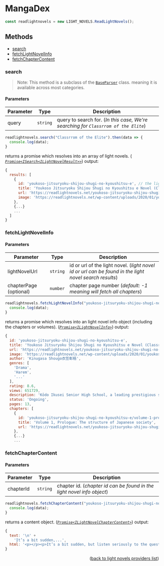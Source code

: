 <h1>MangaDex</h1>

```ts
const readlightnovels = new LIGHT_NOVELS.ReadLightNovels();
```

<h2>Methods</h2>

- [search](#search)
- [fetchLightNovelInfo](#fetchlightnovelinfo)
- [fetchChapterContent](#fetchchaptercontent)

### search
> Note: This method is a subclass of the [`BaseParser`](https://github.com/consumet/extensions/blob/master/src/models/base-parser.ts) class. meaning it is available across most categories.

<h4>Parameters</h4>

| Parameter | Type     | Description                                                                         |
| --------- | -------- | ----------------------------------------------------------------------------------- |
| query     | `string` | query to search for. (*In this case, We're searching for `Classrrom of the Elite`*) |

```ts
readlightnovels.search("Classrrom of the Elite").then(data => {
  console.log(data);
}
```
returns a promise which resolves into an array of light novels. (*<a href= "https://github.com/consumet/extensions/blob/master/src/models/types.ts#L128-L134"> <code>Promise<ISearch\<ILightNovelResult>></code></a>*)
output:
```js
{
  results: [
    {
      id: 'youkoso-jitsuryoku-shijou-shugi-no-kyoushitsu-e', // the light novel id
      title: 'Youkoso Jitsuryoku Shijou Shugi no Kyoushitsu e Novel (Classroom of the Elite Novel)',
      url: 'https://readlightnovels.net/youkoso-jitsuryoku-shijou-shugi-no-kyoushitsu-e.html',
      image: 'https://readlightnovels.net/wp-content/uploads/2020/01/youkoso-jitsuryoku-shijou-shugi-no-kyoushitsu-e.jpg'
    },
    {...}
    ...
  ]
}
```

### fetchLightNovelInfo

<h4>Parameters</h4>

| Parameter              | Type     | Description                                                                                            |
| ---------------------- | -------- | ------------------------------------------------------------------------------------------------------ |
| lightNovelUrl          | `string` | id or url of the light novel. (*light novel id or url can be found in the light novel search results*) |
| chapterPage (optional) | `number` | chapter page number (*default: -1 meaning will fetch all chapters*)                                    |

```ts
readlightnovels.fetchLightNovelInfo("youkoso-jitsuryoku-shijou-shugi-no-kyoushitsu-e").then(data => {
  console.log(data);
}
```
returns a promise which resolves into an light novel info object (including the chapters or volumes). (*<a href="https://github.com/consumet/extensions/blob/master/src/models/types.ts#L148-L156"><code>Promise\<ILightNovelInfo></code></a>*)
output:
```js
{
  id: 'youkoso-jitsuryoku-shijou-shugi-no-kyoushitsu-e',
  title: 'Youkoso Jitsuryoku Shijou Shugi no Kyoushitsu e Novel (Classroom of the Elite Novel)',
  url: 'https://readlightnovels.net/youkoso-jitsuryoku-shijou-shugi-no-kyoushitsu-e.html',
  image: 'https://readlightnovels.net/wp-content/uploads/2020/01/youkoso-jitsuryoku-shijou-shugi-no-kyoushitsu-e.jpg',
  author: 'Kinugasa Shougo衣笠彰梧',
  genres: [
    'Drama',
    'Harem',
    '...'
  ],
  rating: 8.6,
  views: 651729,
  description: 'Kōdo Ikusei Senior High School, a leading prestigious school with state-of-the-art facilities where nearly...',
  status: 'Ongoing',
  pages: 13,
  chapters: [
    {
      id: 'youkoso-jitsuryoku-shijou-shugi-no-kyoushitsu-e/volume-1-prologue-the-structure-of-japanese-society',
      title: 'Volume 1, Prologue: The structure of Japanese society',
      url: 'https://readlightnovels.net/youkoso-jitsuryoku-shijou-shugi-no-kyoushitsu-e/volume-1-prologue-the-structure-of-japanese-society.html'
    },
    {...}
    ...
```

### fetchChapterContent

<h4>Parameters</h4>

| Parameter | Type     | Description                                                            |
| --------- | -------- | ---------------------------------------------------------------------- |
| chapterId | `string` | chapter id. (*chapter id can be found in the light novel info object*) |

```ts
readlightnovels.fetchChapterContent("youkoso-jitsuryoku-shijou-shugi-no-kyoushitsu-e/volume-1-prologue-the-structure-of-japanese-society").then(data => {
  console.log(data);
}
```
returns a content object. (*<a href="https://github.com/consumet/extensions/blob/master/src/models/types.ts#L143-L146"><code>Promise\<ILightNovelChapterContent></code></a>*)
output:
```js
{
  text: '\n' +
    'It’s a bit sudden,...',
  html: '<p></p><p>It’s a bit sudden, but listen seriously to the question I’m about to ask and think about...'
}
```

<p align="end">(<a href="https://github.com/consumet/extensions/blob/master/docs/guides/light-novels.md#">back to light novels providers list</a>)</p>
